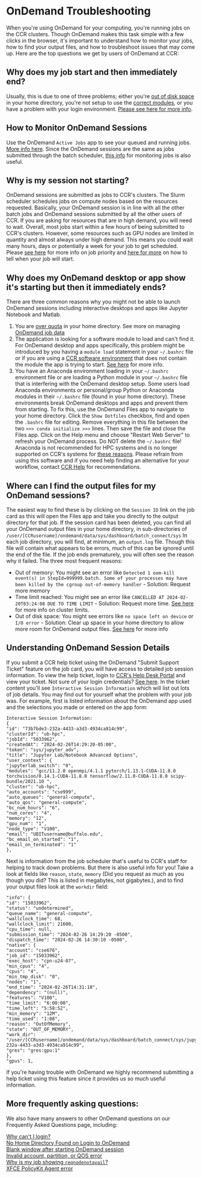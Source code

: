 # OnDemand Troubleshooting  

When you're using OnDemand for your computing, you're running jobs on the CCR clusters.  Though OnDemand makes this task simple with a few clicks in the browser, it's important to understand how to monitor your jobs, how to find your output files, and how to troubleshoot issues that may come up.  Here are the top questions we get by users of OnDemand at CCR:  

## Why does my job start and then immediately end?  

Usually, this is due to one of three problems; either you're [out of disk space](../faq.md#why-am-i-getting-no-space-left-on-device-errors) in your home directory, you're not setup to use the [correct modules](../faq.md#why-am-im-getting-module-not-found-errors), or you have a problem with your login environment.  [Please see here for more info](../faq.md#why-does-my-ondemand-desktop-or-app-show-its-starting-but-then-it-immediately-ends).   

## How to Monitor OnDemand Sessions  

Use the OnDemand `Active Jobs` app to see your queued and running jobs.  [More info here](../portals/ood.md#jobs-apps).  Since the OnDemand sessions are the same as jobs submitted through the batch scheduler, [this info](../hpc/jobs.md#monitoring-jobs) for monitoring jobs is also useful.  

## Why is my session not starting?  

OnDemand sessions are submitted as jobs to CCR's clusters.  The Slurm scheduler schedules jobs on compute nodes based on the resources requested.  Basically, your OnDemand session is in line with all the other batch jobs and OnDemand sessions submitted by all the other users of CCR.  If you are asking for resources that are in high demand, you will need to wait.  Overall, most jobs start within a few hours of being submitted to CCR's clusters.  However, some resources such as GPU nodes are limited in quantity and almost always under high demand.  This means you could wait many hours, days or potentially a week for your job to get scheduled.  Please [see here](../hpc/jobs.md#job-priority) for more info on job priority and [here for more](../faq.md#when-will-my-job-start) on how to tell when your job will start.  

## Why does my OnDemand desktop or app show it's starting but then it immediately ends?  

There are three common reasons why you might not be able to launch OnDemand sessions including interactive desktops and apps like Jupyter Notebook and Matlab.  

1. You are [over quota](hpc/storage.md#checking-quotas) in your home directory.  See more on managing [OnDemand job data](portals/ood.md#my-interactive-sessions)  
2. The application is looking for a software module to load and can't find it. For OnDemand desktop and apps specifically, this problem might be introduced by you having a `module load` statement in your `~/.bashrc` file or if you are using a [CCR software environment](../software/releases.md) that does not contain the module the app is trying to start. [See here](../faq.md#why-am-im-getting-module-not-found-errors) for more info.  
3. You have an Anaconda environment loading in your `~/.bashrc` environment file or are loading a Python module in your `~/.bashrc` file that is interfering with the OnDemand desktop setup.  Some users load Anaconda environments or personal/group Python or Anaconda modules in their `~/.bashrc` file (found in your home directory).  These environments break OnDemand desktops and apps and prevent them from starting.  To fix this, use the OnDemand Files app to navigate to your home directory.  Click the `Show Dotfiles` checkbox, find and open the `.bashrc` file for editing.  Remove everything in this file between the two `>>> conda initialize >>>` lines.  Then save the file and close the Files app.  Click on the Help menu and choose "Restart Web Server" to refresh your OnDemand process.  Do NOT delete the `~/.bashrc` file!  Anaconda is not recommended for HPC systems and is no longer supported on CCR's systems for [these reasons](software/modules.md#anaconda-python). Please refrain from using this software and if you need help finding an alternative for your workflow, contact [CCR Help](../help.md) for recommendations.   

## Where can I find the output files for my OnDemand sessions?  

The easiest way to find these is by clicking on the `Session ID` link on the job card as this will open the Files app and take you directly to the output directory for that job.  If the session card has been deleted, you can find all your OnDemand output files in your home directory, in sub-directories of `/user/[CCRusername]/ondemand/data/sys/dashboard/batch_connect/sys`  In each job directory, you will find, at minimum, an `output.log` file.  Though this file will contain what appears to be errors, much of this can be ignored until the end of the file.  If the job ends prematurely, you will often see the reason why it failed.  The three most frequent reasons:  
- Out of memory: You might see an error like `Detected 1 oom-kill event(s) in StepId=999999.batch. Some of your processes may have been killed by the cgroup out-of-memory handler` - Solution: Request more memory  
- Time limit reached:  You might see an error like `CANCELLED AT 2024-02-20T03:24:08 DUE TO TIME LIMIT` - Solution: Request more time.  [See here](../hpc/jobs.md#slurm-directives-partitions--qos) for more info on cluster limits.  
- Out of disk space:  You might see errors like `no space left on device` or `I/O error` - Solution: Clear up space in your home directory to allow more room for OnDemand output files.  [See here](../faq.md#why-am-i-getting-no-space-left-on-device-errors) for more info

## Understanding OnDemand Session Details  

If you submit a CCR help ticket using the OnDemand "Submit Support Ticket" feature on the job card, you will have access to detailed job session information.  To view the help ticket, login to [CCR's Help Desk Portal](https://ubccr.freshdesk.com) and view your ticket.  Not sure of your login credentials?  [See here](../help.md#sign-up-for-ccr-help-portal).  In the ticket content you'll see `Interactive Session Information` which will list out lots of job details.  You may find out for yourself what the problem with your job was.  For example, first is listed information about the OnDemand app used and the selections you made or entered on the app form:  

```
Interactive Session Information:
{
"id": "73b7bde3-232a-4433-a3d3-4934ca914c99",
"clusterId": "ub-hpc",
"jobId": "5033962",
"createdAt": "2024-02-26T14:29:20-05:00",
"token": "sys/jupyter_adv",
"title": "Jupyter Lab/Notebook Advanced Options",
"user_context": {
"jupyterlab_switch": "0",
"modules": "gcc/11.2.0 openmpi/4.1.1 pytorch/1.13.1-CUDA-11.8.0 torchvision/0.14.1-CUDA-11.8.0 tensorflow/2.11.0-CUDA-11.8.0 scipy-bundle/2021.10 ",
"cluster": "ub-hpc",
"auto_accounts": "cse999",
"auto_queues": "general-compute",
"auto_qos": "general-compute",
"bc_num_hours": "6",
"num_cores": "4",
"memory": "12",
"gpu_num": "1",
"node_type": "V100",
"email": "UBITusername@buffalo.edu",
"bc_email_on_started": "1",
"email_on_terminated": "1"
},
```

Next is information from the job scheduler that's useful to CCR's staff for helping to track down problems.  But there is also useful info for you!  Take a look at fields like `reason`, `state`, `memory` (Did you request as much as you though you did?  This is listed in megabytes, not gigabytes.), and to find your output files look at the `workdir` field:  
```
"info": {
"id": "15033962",
"status": "undetermined",
"queue_name": "general-compute",
"wallclock_time": 68,
"wallclock_limit": 21600,
"cpu_time": null,
"submission_time": "2024-02-26 14:29:20 -0500",
"dispatch_time": "2024-02-26 14:30:10 -0500",
"native": {
"account": "cse676",
"job_id": "15033962",
"exec_host": "cpn-u24-07",
"min_cpus": "4",
"cpus": "4",
"min_tmp_disk": "0",
"nodes": "1",
"end_time": "2024-02-26T14:31:18",
"dependency": "(null)",
"features": "V100",
"time_limit": "6:00:00",
"time_left": "5:58:52",
"min_memory": "12M",
"time_used": "1:08",
"reason": "OutOfMemory",
"state": "OUT_OF_MEMORY",
"work_dir": "/user/[CCRusername]/ondemand/data/sys/dashboard/batch_connect/sys/jupyter_adv/output/73b7bde3-232a-4433-a3d3-4934ca914c99",
"gres": "gres:gpu:1"
},
"gpus": 1,
```

If you're having trouble with OnDemand we highly recommend submitting a help ticket using this feature since it provides us so much useful information.  



## More frequently asking questions:  

We also have many answers to other OnDemand questions on our Frequently Asked Questions page, including:  

[Why can't I login?](../faq.md#why-cant-i-login)  
[No Home Directory Found on Login to OnDemand](../faq.md#why-am-i-seeing-a-home-directory-missing-error-on-login)  
[Blank window after starting OnDemand session](../faq.md#why-do-i-see-a-blank-window-when-starting-an-ondemand-desktop-why-are-the-desktop-icons-not-working)  
[Invalid account, partition, or QOS error](../faq.md#why-do-i-get-an-invalid-account-partition-or-qos-specification-error-when-i-try-to-run-a-job)  
[Why is my job showing `reqnodenotavail`?](../faq.md#why-is-my-job-pending-with-reason-reqnodenotavail)   
[XFCE PolicyKit Agent error](../faq.md#how-can-i-fix-the-xfce-policykit-agent-error-in-ondemand-desktop-sessions)  


